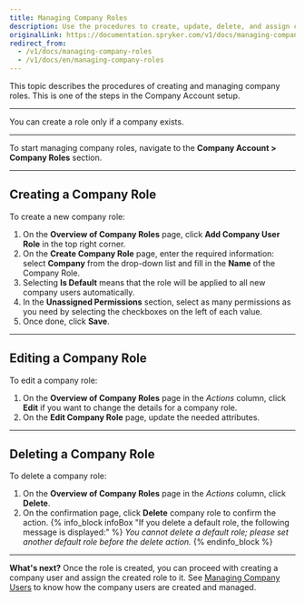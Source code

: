 ```yaml
---
title: Managing Company Roles
description: Use the procedures to create, update, delete, and assign company roles in the Back Office.
originalLink: https://documentation.spryker.com/v1/docs/managing-company-roles
redirect_from:
  - /v1/docs/managing-company-roles
  - /v1/docs/en/managing-company-roles
---
```


This topic describes the procedures of creating and managing company roles. This is one of the steps in the Company Account setup.
***
You can create a role only if a company exists.
***
To start managing company roles, navigate to the **Company Account > Company Roles** section.
***

## Creating a Company Role
To create a new company role:

1. On the **Overview of Company Roles** page, click **Add Company User Role** in the top right corner.
2. On the **Create Company Role** page, enter the required information: select **Company** from the drop-down list and fill in the **Name** of the Company Role.
3. Selecting **Is Default** means that the role will be applied to all new company users automatically.
4. In the **Unassigned Permissions** section, select as many permissions as you need by selecting the checkboxes on the left of each value.
5. Once done, click **Save**.
***
## Editing a Company Role
To edit a company role:
1. On the **Overview of Company Roles** page in the _Actions_ column, click **Edit**  if you want to change the details for a company role.
2. On the **Edit Company Role** page, update the needed attributes.
***
## Deleting a Company Role

To delete a company role:
1. On the **Overview of Company Roles** page in the _Actions_ column, click **Delete**.
2. On the confirmation page, click **Delete** company role to confirm the action.
    {% info_block infoBox "If you delete a default role, the following message is displayed:" %}
_You cannot delete a default role; please set another default role before the delete action._
{% endinfo_block %}
***
**What's next?**
Once the role is created, you can proceed with creating a company user and assign the created role to it.
See [Managing Company Users](/docs/scos/user/user-guides/201811.0/back-office-user-guide/company-account/managing-a-company-account/managing-company-users.html) to know how the company users are created and managed.
